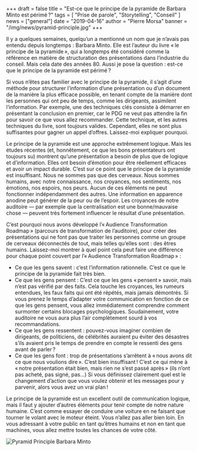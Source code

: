 +++
draft = false
title = "Est-ce que le principe de la pyramide de Barbara Minto est périmé ?"
tags = [ "Prise de parole", "Storytelling", "Conseil" ]
news = ["general"]
date = "2019-04-16"
author = "Pierre Morsa"
banner = "/img/news/pyramid-principle.jpg"
+++

Il y a quelques semaines, quelqu’un a mentionné un nom que je n’avais pas entendu depuis longtemps : Barbara Minto. Elle est l’auteur du livre « le principe de la pyramide », qui a longtemps été considéré comme la référence en matière de structuration des présentations dans l’industrie du conseil. Mais cela date des années 80. Aussi je pose la question : est-ce que le principe de la pyramide est périmé ?

Si vous n’êtes pas familier avec le principe de la pyramide, il s’agit d’une méthode pour structurer l’information d’une présentation ou d’un document de la manière la plus efficace possible, en tenant compte de la manière dont les personnes qui ont peu de temps, comme les dirigeants, assimilent l’information. Par exemple, une des techniques clés consiste à démarrer en présentant la conclusion en premier, car le PDG ne veut pas attendre la fin pour savoir ce que vous allez recommander. Cette technique, et les autres techniques du livre, sont toujours valides. Cependant, elles ne sont plus suffisantes pour gagner un appel d’offres. Laissez-moi expliquer pourquoi.

Le principe de la pyramide est une approche extrêmement logique. Mais les études récentes (et, honnêtement, ce que les bons présentateurs ont toujours su) montrent qu’une présentation a besoin de plus que de logique et d’information. Elles ont besoin d’émotion pour être réellement efficaces et avoir un impact durable. C’est sur ce point que le principe de la pyramide est insuffisant. Nous ne sommes pas que des cerveaux. Nous sommes humains, avec notre connaissance, nos croyances, nos sentiments, nos émotions, nos espoirs, nos peurs. Aucun de ces éléments ne peut fonctionner indépendamment des autres. Une information en apparence anodine peut générer de la peur ou de l’espoir. Les croyances de notre auditoire — par exemple que la centralisation est une bonne/mauvaise chose — peuvent très fortement influencer le résultat d’une présentation.

C’est pourquoi nous avons développé l’« Audience Transformation Roadmap » (parcours de transformation de l’auditoire), pour créer des présentations qui ne font pas que traiter les personnes comme un groupe de cerveaux déconnectés de tout, mais telles qu’elles sont : des êtres humains. Laissez-moi montrer à quel point cela peut faire une différence pour chaque point couvert par l’« Audience Transformation Roadmap » :

- Ce que les gens savent : c’est l’information rationnelle. C’est ce que le principe de la pyramide fait très bien.
- Ce que les gens pensent : C’est ce que les gens « pensent » savoir, mais n’est pas vérifié par des faits. Cela touche les croyances, les rumeurs entendues, les faux faits qui ont été répétés, mais jamais démontrés. Si vous prenez le temps d’adapter votre communication en fonction de ce que les gens pensent, vous allez immédiatement comprendre comment surmonter certains blocages psychologiques. Soudainement, votre auditoire ne vous aura plus l’air complètement sourd à vos recommandations.
- Ce que les gens ressentent : pouvez-vous imaginer combien de dirigeants, de politiciens, de célébrités auraient pu éviter des désastres s’ils avaient pris le temps de prendre en compte le ressenti des gens avant de parler ?
- Ce que les gens font : trop de présentations s’arrêtent à « nous avons dit ce que nous voulions dire ». C’est bien insuffisant ! C’est ce qui mène à « notre présentation était bien, mais rien ne s’est passé après » (ils n’ont pas acheté, pas signé, pas...) Si vous définissez clairement quel est le changement d’action que vous voulez obtenir et les messages pour y parvenir, alors vous avez un vrai plan !

Le principe de la pyramide est un excellent outil de communication logique, mais il faut y ajouter d’autres éléments pour tenir compte de notre nature humaine. C’est comme essayer de conduire une voiture en ne faisant que tourner le volant avec le moteur éteint. Vous n’allez pas aller bien loin. En vous adressant à votre public en tant qu’êtres humains et non en tant que machines, vous allez mettre toutes les chances de votre côté.

![Pyramid Principle Barbara Minto](/img/news/pyramid-principle.jpg)